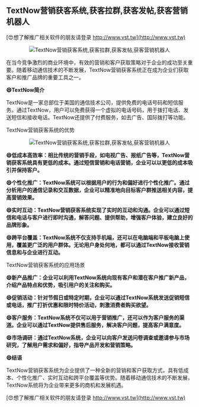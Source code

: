## **TextNow营销获客系统,获客拉群,获客发帖,获客营销机器人**

[😍想了解推广相关软件的朋友请登录 http://www.vst.tw](http://www.vst.tw)

 <center><img src="https://vst.tw/MP4/tuiguang/png/5.png" alt="TextNow营销获客系统,获客拉群,获客发帖,获客营销机器人"></center>

在当今竞争激烈的商业环境中，有效的营销和客户获取策略对于企业的成功至关重要。随着移动通信技术的不断发展，TextNow营销获客系统正在成为企业们获取客户和推广品牌的重要工具之一。

**😄TextNow简介**

TextNow是一家总部位于美国的通信技术公司，提供免费的电话号码和短信服务。通过TextNow，用户可以免费获得一个虚拟的电话号码，用于拨打电话、发送短信和接收电话。TextNow还提供了付费服务，如去广告、国际拨打等功能。

TextNow营销获客系统的优势

 <center><img src="https://vst.tw/MP4/tuiguang/png/2.png" alt="TextNow营销获客系统,获客拉群,获客发帖,获客营销机器人"></center>

**😄低成本高效率：相比传统的营销手段，如电视广告、报纸广告等，TextNow营销获客系统具有更低的成本。通过短信营销和电话营销，企业可以以更低的成本吸引并保持客户。**

**😄个性化推广：TextNow系统可以根据用户的行为和偏好进行个性化推广。通过分析用户的通信记录和交互数据，企业可以精准地向目标客户群推送相关内容，提高营销效果。**

**😄实时互动：TextNow营销获客系统实现了实时的互动和沟通。企业可以通过短信和电话与客户进行即时沟通，解答问题、提供帮助，增强客户体验，建立良好的品牌形象。**

**😄跨平台覆盖：TextNow系统不仅支持手机端，还可以在电脑端和平板电脑上使用，覆盖更广泛的用户群体。无论用户身处何地，都可以通过TextNow接收营销信息和与企业进行互动。**

TextNow营销获客系统的应用场景

**😄新产品推广：企业可以利用TextNow系统向现有客户和潜在客户推广新产品，介绍产品特点和优势，吸引用户的关注和购买。**

**😄促销活动：针对节假日或特定时期，企业可以通过TextNow系统发送促销短信或电话，推广打折优惠和限时特价活动，刺激消费者购买欲望。**

**😄客户服务：TextNow系统不仅可以用于营销推广，还可以作为客户服务的渠道。企业可以通过TextNow提供售后服务，解决客户问题，提高客户满意度。**

**😄市场调研：通过TextNow系统，企业可以向客户发送问卷调查或邀请参与市场研究，了解用户需求和偏好，指导产品开发和营销策略。**

**😄结语**

TextNow营销获客系统为企业提供了一种全新的营销和客户获取方式，具有低成本、个性化推广、实时互动和跨平台覆盖等优势。随着移动通信技术的不断发展，TextNow系统将为企业带来更多的商机和发展机遇。

[😍想了解推广相关软件的朋友请登录 http://www.vst.tw](http://www.vst.tw)



